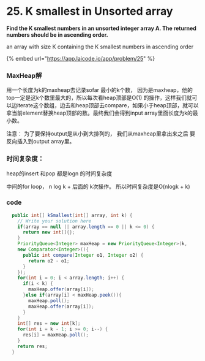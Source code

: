 # 25. K smallest in Unsorted array

**Find the K smallest numbers in an unsorted integer array A. The returned numbers should be in ascending order.**

an array with size K containing the K smallest numbers in ascending order

{% embed url="https://app.laicode.io/app/problem/25" %}

### MaxHeap解

用一个长度为k的maxheap去记录sofar 最小的k个数， 因为是maxheap，他的top一定是这k个数里最大的，所以每次看heap顶部是O\(1\) 的操作，这样我们就可以边iterate这个数组，边去和heap顶部去compare，如果小于heap顶部，就可以拿当前element替换heap顶部的数。最终我们会得到input array里面长度为k的最小数。

注意： 为了要保持output是从小到大排列的， 我们从maxheap里拿出来之后 要反向插入到output array里。

### 时间复杂度：

heap的insert 和pop 都是logn 的时间复杂度

中间的for loop， n log k  + 后面的 k次操作。 所以时间复杂度是O\(nlogk + k\)

### code

```java
  public int[] kSmallest(int[] array, int k) {
    // Write your solution here
    if(array == null || array.length == 0 || k <= 0) {
      return new int[]{};
    }
    PriorityQueue<Integer> maxHeap = new PriorityQueue<Integer>(k,
    new Comparator<Integer>(){
      public int compare(Integer o1, Integer o2) {
        return o2 - o1;
      }
    });
    for(int i = 0; i < array.length; i++) {
      if(i < k) {
        maxHeap.offer(array[i]);
      }else if(array[i] < maxHeap.peek()){
        maxHeap.poll();
        maxHeap.offer(array[i]);
      }
    }
    int[] res = new int[k];
    for(int i = k - 1; i >= 0; i--) {
      res[i] = maxHeap.poll();
    }
    return res;
  }
```




